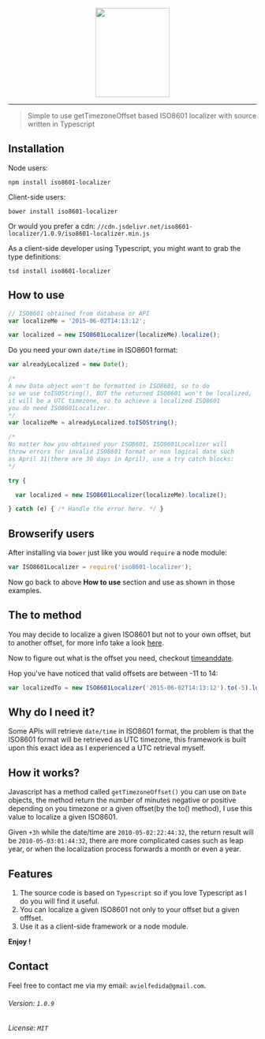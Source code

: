<p align="center">
	<img height="181" width="150" src="http://i.imgur.com/070F7jH.png">
</p>

---

> Simple to use getTimezoneOffset based ISO8601 localizer with source written in Typescript

## Installation

Node users:
```
npm install iso8601-localizer
```
Client-side users:
```
bower install iso8601-localizer
```

Or would you prefer a cdn: `//cdn.jsdelivr.net/iso8601-localizer/1.0.9/iso8601-localizer.min.js`

As a client-side developer using Typescript, you might want to grab the type definitions:

```
tsd install iso8601-localizer
```

## How to use

```javascript
// ISO8601 obtained from database or API
var localizeMe = '2015-06-02T14:13:12';

var localized = new ISO8601Localizer(localizeMe).localize();
```

Do you need your own `date/time` in ISO8601 format:

```javascript
var alreadyLocalized = new Date();

/*
A new Date object won't be formatted in ISO8601, so to do
so we use toISOString(), BUT the returned ISO8601 won't be localized,
it will be a UTC timezone, so to achieve a localized ISO8601
you do need ISO8601Localizer.
*/
var localizeMe = alreadyLocalized.toISOString();

/*
No matter how you obtained your ISO8601, ISO8601Localizer will
throw errors for invalid ISO8601 format or non logical date such
as April 31(there are 30 days in April), use a try catch blocks:
*/

try {

  var localized = new ISO8601Localizer(localizeMe).localize();

} catch (e) { /* Handle the error here. */ }
```

## Browserify users

After installing via `bower` just like you would `require` a node module:
```javascript
var ISO8601Localizer = require('iso8601-localizer');
```

Now go back to above **How to use** section and use as shown in those examples.

## The to method

You may decide to localize a given ISO8601 but not to your own offset,
but to another offset, for more info take a look [here](http://www.timeanddate.com/time/map/).

Now to figure out what is the offset you need, checkout [timeanddate](http://www.timeanddate.com/time/zone/).

Hop you've have noticed that valid offsets are between -11 to 14:

```javascript
var localizedTo = new ISO8601Localizer('2015-06-02T14:13:12').to(-5).localize();
```

## Why do I need it?

Some APIs will retrieve `date/time` in ISO8601 format, the problem is that the ISO8601 format will be
retrieved as UTC timezone, this framework is built upon this exact idea as I experienced a UTC retrieval myself.

## How it works?

Javascript has a method called `getTimezoneOffset()` you can use on `Date` objects, the method return the number of minutes negative or positive depending on you timezone or a given offset(by the to() method), I use this value to localize a given ISO8601.

Given `+3h` while the date/time are `2010-05-02:22:44:32`, the return result will be `2010-05-03:01:44:32`, there are more complicated cases such as leap year, or when the localization process forwards a month or even a year.

## Features

1. The source code is based on `Typescript` so if you love Typescript as I do you will find it useful.
2. You can localize a given ISO8601 not only to your offset but a given offfset.
3. Use it as a client-side framework or a node module.

**Enjoy !**

## Contact

Feel free to contact me via my email: `avielfedida@gmail.com`.

###### Version: `1.0.9`

###### License: `MIT`

